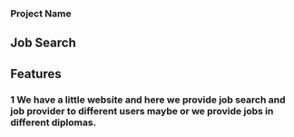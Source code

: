 
### Project Name 
## Job Search

## Features 

### 1 We have a little website and here we provide job search and job provider to different users maybe or we provide jobs in different diplomas.